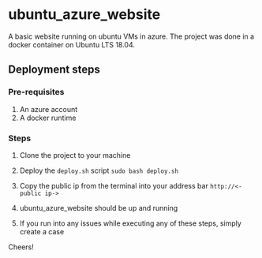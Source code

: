 # ubuntu_azure_website
A basic website running on ubuntu VMs in azure.
The project was done in a docker container on Ubuntu LTS 18.04.

## Deployment steps
### Pre-requisites
1. An azure account
2. A docker runtime

### Steps
1. Clone the project to your machine 

2. Deploy the ```deploy.sh``` script
```sudo bash deploy.sh```

3. Copy the public ip from the terminal into your address bar
```http://<-public ip->```

4. ubuntu_azure_website should be up and running

5. If you run into any issues while executing any of these steps, simply create a case

Cheers!
